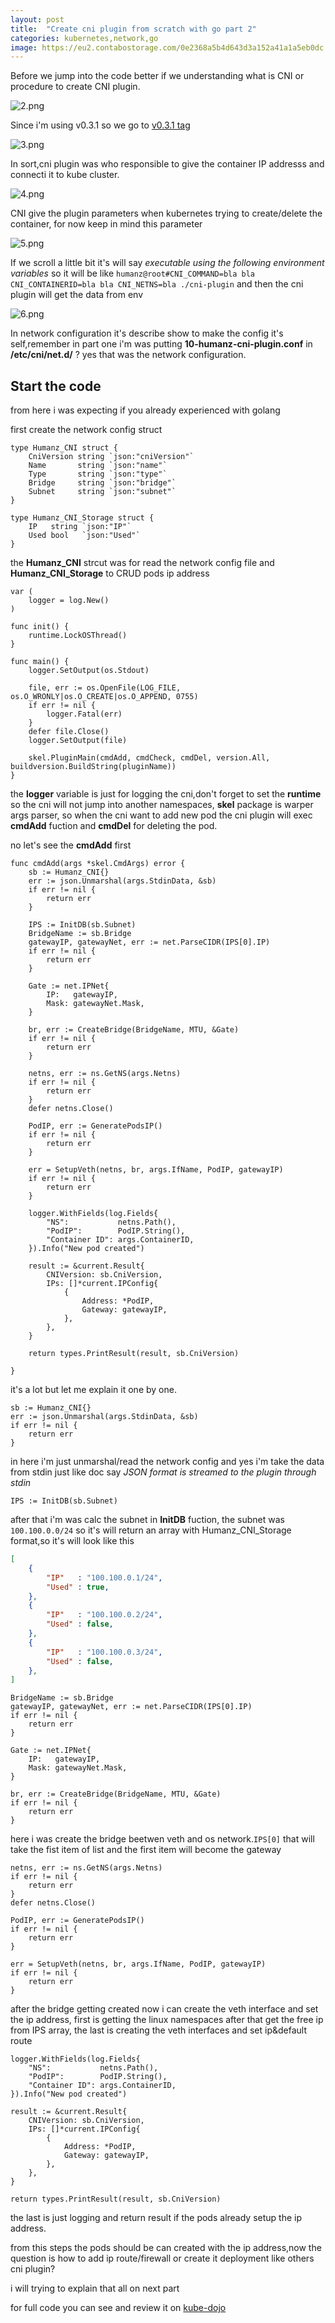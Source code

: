 ```yaml
---
layout: post
title:  "Create cni plugin from scratch with go part 2"
categories: kubernetes,network,go
image: https://eu2.contabostorage.com/0e2368a5b4d643d3a152a41a1a5eb0dc:kano/FP5jGEtaMAQZXXY.jpeg
---
```

Before we jump into the code better if we understanding what is CNI or procedure to create CNI plugin.

![2.png](../../assets/img/kubernetes/cni/5.png)

Since i'm using v0.3.1 so we go to [v0.3.1 tag](https://github.com/containernetworking/cni/blob/spec-v0.3.1/SPEC.md)



![3.png](../../assets/img/kubernetes/cni/6.png)

In sort,cni plugin was who responsible to give the container IP addresss and connecti it to kube cluster.

![4.png](../../assets/img/kubernetes/cni/7.png)

CNI give the plugin parameters when kubernetes trying to create/delete the container, for now keep in mind this parameter

![5.png](../../assets/img/kubernetes/cni/8.png)

If we scroll a little bit it's will say *executable using the following environment variables* so it will be like `humanz@root#CNI_COMMAND=bla bla CNI_CONTAINERID=bla bla CNI_NETNS=bla ./cni-plugin` and then the cni plugin will get the data from env

![6.png](../../assets/img/kubernetes/cni/9.png)

In network configuration it's describe show to make the config it's self,remember in part one i'm was putting **10-humanz-cni-plugin.conf** in **/etc/cni/net.d/** ? yes that was the network configuration.


## Start the code
from here i was expecting if you already experienced with golang

first create the network config struct

```golang
type Humanz_CNI struct {
	CniVersion string `json:"cniVersion"`
	Name       string `json:"name"`
	Type       string `json:"type"`
	Bridge     string `json:"bridge"`
	Subnet     string `json:"subnet"`
}

type Humanz_CNI_Storage struct {
	IP   string `json:"IP"`
	Used bool   `json:"Used"`
}
```
 the **Humanz_CNI** strcut was for read the network config file and **Humanz_CNI_Storage** to CRUD pods ip address


```golang
var (
	logger = log.New()
)

func init() {
	runtime.LockOSThread()
}

func main() {
	logger.SetOutput(os.Stdout)

	file, err := os.OpenFile(LOG_FILE, os.O_WRONLY|os.O_CREATE|os.O_APPEND, 0755)
	if err != nil {
		logger.Fatal(err)
	}
	defer file.Close()
	logger.SetOutput(file)

	skel.PluginMain(cmdAdd, cmdCheck, cmdDel, version.All, buildversion.BuildString(pluginName))
}
```

the **logger** variable is just for logging the cni,don't forget to set the **runtime** so the cni will not jump into another namespaces, **skel** package is warper args parser, so when the cni want to add new pod the cni plugin will exec **cmdAdd** fuction and **cmdDel** for deleting the pod.

no let's see the **cmdAdd** first

```golang
func cmdAdd(args *skel.CmdArgs) error {
	sb := Humanz_CNI{}
	err := json.Unmarshal(args.StdinData, &sb)
	if err != nil {
		return err
	}

	IPS := InitDB(sb.Subnet)
	BridgeName := sb.Bridge
	gatewayIP, gatewayNet, err := net.ParseCIDR(IPS[0].IP)
	if err != nil {
		return err
	}

	Gate := net.IPNet{
		IP:   gatewayIP,
		Mask: gatewayNet.Mask,
	}

	br, err := CreateBridge(BridgeName, MTU, &Gate)
	if err != nil {
		return err
	}

	netns, err := ns.GetNS(args.Netns)
	if err != nil {
		return err
	}
	defer netns.Close()

	PodIP, err := GeneratePodsIP()
	if err != nil {
		return err
	}

	err = SetupVeth(netns, br, args.IfName, PodIP, gatewayIP)
	if err != nil {
		return err
	}

	logger.WithFields(log.Fields{
		"NS":           netns.Path(),
		"PodIP":        PodIP.String(),
		"Container ID": args.ContainerID,
	}).Info("New pod created")

	result := &current.Result{
		CNIVersion: sb.CniVersion,
		IPs: []*current.IPConfig{
			{
				Address: *PodIP,
				Gateway: gatewayIP,
			},
		},
	}

	return types.PrintResult(result, sb.CniVersion)

}
```

it's a lot but let me explain it one by one.

```golang
sb := Humanz_CNI{}
err := json.Unmarshal(args.StdinData, &sb)
if err != nil {
    return err
}
```
in here i'm just unmarshal/read the network config and yes i'm take the data from stdin just like doc say *JSON format is streamed to the plugin through stdin*

```golang
IPS := InitDB(sb.Subnet)
```
after that i'm was calc the subnet in **InitDB** fuction, the subnet was `100.100.0.0/24` so it's will return an array with Humanz_CNI_Storage format,so it's will look like this

```json
[
    {
        "IP"   : "100.100.0.1/24",
        "Used" : true,
    },
    {
        "IP"   : "100.100.0.2/24",
        "Used" : false,
    },
    {
        "IP"   : "100.100.0.3/24",
        "Used" : false,
    },
]
```



```golang
BridgeName := sb.Bridge
gatewayIP, gatewayNet, err := net.ParseCIDR(IPS[0].IP)
if err != nil {
    return err
}

Gate := net.IPNet{
    IP:   gatewayIP,
    Mask: gatewayNet.Mask,
}

br, err := CreateBridge(BridgeName, MTU, &Gate)
if err != nil {
    return err
}
```

here i was create the bridge beetwen veth and os network.`IPS[0]` that will take the fist item of list and the first item will become the gateway 

```golang
netns, err := ns.GetNS(args.Netns)
if err != nil {
    return err
}
defer netns.Close()

PodIP, err := GeneratePodsIP()
if err != nil {
    return err
}

err = SetupVeth(netns, br, args.IfName, PodIP, gatewayIP)
if err != nil {
    return err
}
```

after the bridge getting created now i can create the veth interface and set the ip address, first is getting the linux namespaces after that get the free ip from IPS array, the last is creating the veth interfaces and set ip&default route

```golang
logger.WithFields(log.Fields{
    "NS":           netns.Path(),
    "PodIP":        PodIP.String(),
    "Container ID": args.ContainerID,
}).Info("New pod created")

result := &current.Result{
    CNIVersion: sb.CniVersion,
    IPs: []*current.IPConfig{
        {
            Address: *PodIP,
            Gateway: gatewayIP,
        },
    },
}

return types.PrintResult(result, sb.CniVersion)
```

the last is just logging and return result if the pods already setup the ip address.

from this steps the pods should be can created with the ip address,now the question is how to add ip route/firewall or create it deployment like others cni plugin? 

i will trying to explain that all on next part


for full code you can see and review it on [kube-dojo](https://github.com/JustHumanz/Kube-dojo/tree/e3b24b1f837cacc607f84d646ea5d3fe07822b58/Network/CNI)

